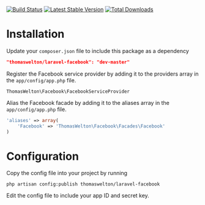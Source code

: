 [![Build Status](https://travis-ci.org/thomaswelton/laravel-facebook.png?branch=master)](https://travis-ci.org/thomaswelton/laravel-facebook)
[![Latest Stable Version](https://poser.pugx.org/thomaswelton/laravel-facebook/v/stable.png)](https://packagist.org/packages/thomaswelton/laravel-facebook)
[![Total Downloads](https://poser.pugx.org/thomaswelton/laravel-facebook/downloads.png)](https://packagist.org/packages/thomaswelton/laravel-facebook)


# Installation

Update your `composer.json` file to include this package as a dependency
```json
"thomaswelton/laravel-facebook": "dev-master"
```

Register the Facebook service provider by adding it to the providers array in the `app/config/app.php` file. 
```
ThomasWelton\Facebook\FacebookServiceProvider
```

Alias the Facebook facade by adding it to the aliases array in the `app/config/app.php` file. 
```php
'aliases' => array(
	'Facebook' => 'ThomasWelton\Facebook\Facades\Facebook'
)
```

# Configuration

Copy the config file into your project by running
```
php artisan config:publish thomaswelton/laravel-facebook
```

Edit the config file to include your app ID and secret key.
